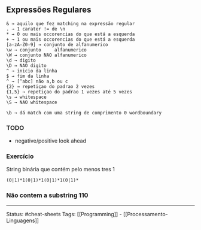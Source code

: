 ## Expressões Regulares
    & → aquilo que fez matching na expressão regular
    . → 1 carater != de \n
    * → 0 ou mais occorencias do que está a esquerda
    + → 1 ou mais occorencias do que está a esquerda
    [a-zA-Z0-9] → conjunto de alfanumerico
    \w → conjunto     alfanumerico
    \W → conjunto NAO alfanumerico
    \d → digito
    \D → NAO digito
    ^ → inicio da linha
    $ → fim da linha
    ^ → [^abc] não a,b ou c
    {2} → repetiçao do padrao 2 vezes
    {1,5} → repetiçao do padrao 1 vezes até 5 vezes
    \s → whitespace
    \S → NAO whitespace

	\b → dá match com uma string de comprimento 0 wordboundary 

### TODO 
* negative/positive look ahead 


### Exercício
String binária que contém pelo menos tres 1
```
(0|1)*1(0|1)*1(0|1)*1(0|1)*
```
### Não contem a substring 110
---
Status:
#cheat-sheets
Tags: [[Programming]] - [[Processamento-Linguagens]]